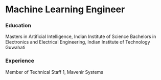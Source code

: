 # Machine Learning Engineer

### Education
Masters in Artificial Intelligence, Indian Institute of Science
Bachelors in Electronics and Electrical Engineering, Indian Institute of Technology Guwahati

### Experience
Member of Technical Staff 1, Mavenir Systems
